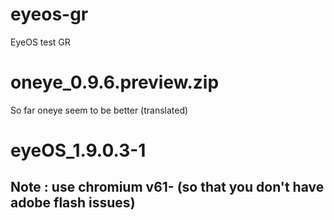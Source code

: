 # eyeos-gr
EyeOS test GR


# oneye_0.9.6.preview.zip
So far oneye seem to be better (translated) 


# eyeOS_1.9.0.3-1




## Note : use chromium v61- (so that you don't have adobe flash issues)